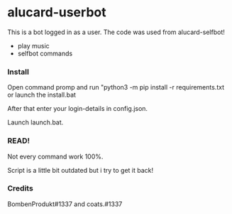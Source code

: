 # alucard-userbot
This is a bot logged in as a user. The code was used from alucard-selfbot!
- play music
- selfbot commands

### Install
Open command promp and run "python3 -m pip install -r requirements.txt or launch the install.bat

After that enter your login-details in config.json.

Launch launch.bat.

### READ!
Not every command work 100%.

Script is a little bit outdated but i try to get it back!
### Credits
BombenProdukt#1337 and coats.#1337
